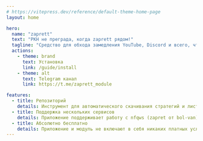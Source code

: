 ```yaml
---
# https://vitepress.dev/reference/default-theme-home-page
layout: home

hero:
  name: "zaprett"
  text: "РКН не преграда, когда zaprett рядом!"
  tagline: "Средство для обхода замедления YouTube, Discord и всего, что РКН когда либо блокировал."
  actions:
    - theme: brand
      text: Установка
      link: /guide/install
    - theme: alt
      text: Telegram канал
      link: https://t.me/zaprett_module

features:
  - title: Репозиторий
    details: Инструмент для автоматического скачивания стратегий и листов для nfqws и byedpi
  - title: Поддержка нескольких сервисов
    details: Приложение поддерживает работу с nfqws (zapret от bol-van) и byedpi (byedpi от hufrea)
  - title: Абсолютно бесплатно
    details: Приложение и модуль не включают в себя никаких платных услуг и подписок
---
```


